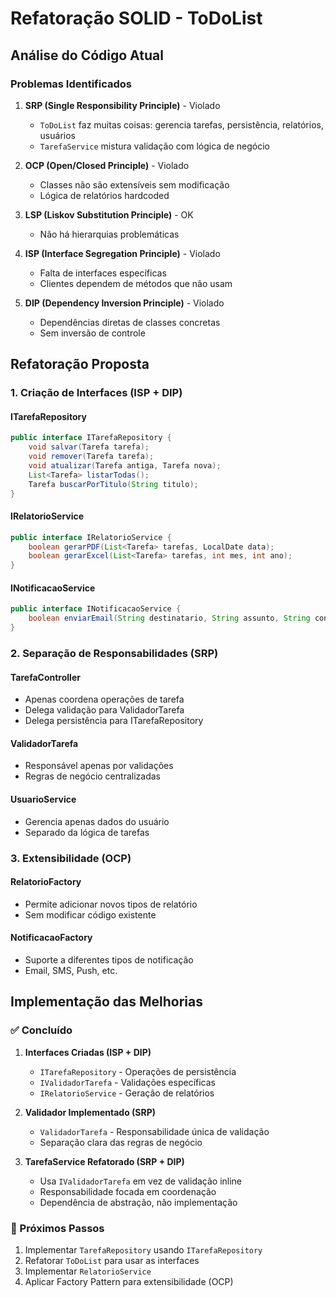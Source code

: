 # Refatoração SOLID - ToDoList

## Análise do Código Atual

### Problemas Identificados

1. **SRP (Single Responsibility Principle)** - Violado
   - `ToDoList` faz muitas coisas: gerencia tarefas, persistência, relatórios, usuários
   - `TarefaService` mistura validação com lógica de negócio

2. **OCP (Open/Closed Principle)** - Violado
   - Classes não são extensíveis sem modificação
   - Lógica de relatórios hardcoded

3. **LSP (Liskov Substitution Principle)** - OK
   - Não há hierarquias problemáticas

4. **ISP (Interface Segregation Principle)** - Violado
   - Falta de interfaces específicas
   - Clientes dependem de métodos que não usam

5. **DIP (Dependency Inversion Principle)** - Violado
   - Dependências diretas de classes concretas
   - Sem inversão de controle

## Refatoração Proposta

### 1. Criação de Interfaces (ISP + DIP)

#### ITarefaRepository
```java
public interface ITarefaRepository {
    void salvar(Tarefa tarefa);
    void remover(Tarefa tarefa);
    void atualizar(Tarefa antiga, Tarefa nova);
    List<Tarefa> listarTodas();
    Tarefa buscarPorTitulo(String titulo);
}
```

#### IRelatorioService
```java
public interface IRelatorioService {
    boolean gerarPDF(List<Tarefa> tarefas, LocalDate data);
    boolean gerarExcel(List<Tarefa> tarefas, int mes, int ano);
}
```

#### INotificacaoService
```java
public interface INotificacaoService {
    boolean enviarEmail(String destinatario, String assunto, String conteudo);
}
```

### 2. Separação de Responsabilidades (SRP)

#### TarefaController
- Apenas coordena operações de tarefa
- Delega validação para ValidadorTarefa
- Delega persistência para ITarefaRepository

#### ValidadorTarefa
- Responsável apenas por validações
- Regras de negócio centralizadas

#### UsuarioService
- Gerencia apenas dados do usuário
- Separado da lógica de tarefas

### 3. Extensibilidade (OCP)

#### RelatorioFactory
- Permite adicionar novos tipos de relatório
- Sem modificar código existente

#### NotificacaoFactory
- Suporte a diferentes tipos de notificação
- Email, SMS, Push, etc.

## Implementação das Melhorias

### ✅ Concluído

1. **Interfaces Criadas (ISP + DIP)**
   - `ITarefaRepository` - Operações de persistência
   - `IValidadorTarefa` - Validações específicas
   - `IRelatorioService` - Geração de relatórios

2. **Validador Implementado (SRP)**
   - `ValidadorTarefa` - Responsabilidade única de validação
   - Separação clara das regras de negócio

3. **TarefaService Refatorado (SRP + DIP)**
   - Usa `IValidadorTarefa` em vez de validação inline
   - Responsabilidade focada em coordenação
   - Dependência de abstração, não implementação

### 🔄 Próximos Passos

1. Implementar `TarefaRepository` usando `ITarefaRepository`
2. Refatorar `ToDoList` para usar as interfaces
3. Implementar `RelatorioService`
4. Aplicar Factory Pattern para extensibilidade (OCP)
